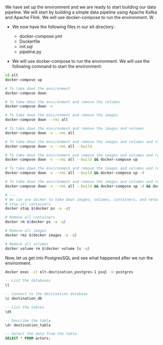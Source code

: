 We have set up the environment and we are ready to start building our data pipeline. We will start by building a simple data pipeline using Apache Kafka and Apache Flink. We will use docker-compose to run the environment. W

- We now have the following files in our elt directory:

  - docker-compose.yml
  - Dockerfile
  - init.sql
  - pipeline.py

- We will use docker-compose to run the environment. We will use the following command to start the environment:

```bash
cd elt
docker-compose up

# To take down the environment
docker-compose down

# To take down the environment and remove the volumes
docker-compose down -v

# To take down the environment and remove the images
docker-compose down --rmi all

# To take down the environment and remove the images and volumes
docker-compose down -v --rmi all

# To take down the environment and remove the images and volumes and rebuild the images
docker-compose down -v --rmi all --build

# To take down the environment and remove the images and volumes and rebuild the images and start the environment
docker-compose down -v --rmi all --build && docker-compose up

# To take down the environment and remove the images and volumes and rebuild the images and start the environment in the background
docker-compose down -v --rmi all --build && docker-compose up -d

# To take down the environment and remove the images and volumes and rebuild the images and start the environment in the background and follow the logs
docker-compose down -v --rmi all --build && docker-compose up -d && docker-compose logs -f

# ---
# We can use docker to take down images, volumes, containers, and networks
# Stop all containers
docker stop $(docker ps -a -q)

# Remove all containers
docker rm $(docker ps -a -q)

# Remove all images
docker rmi $(docker images -a -q)

# Remove all volumes
docker volume rm $(docker volume ls -q)
```

Now, let us get into PostgresSQL and see what happened after we run the environment.

```bash
docker exec -it elt-destination_postgres-1 psql -U postgres
```

```sql
-- List the databases
\l

-- Connect to the destination database
\c destination_db

-- List the tables
\dt

-- Describe the table
\d+ destination_table

-- Select the data from the table
SELECT * FROM actors;
```
